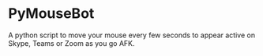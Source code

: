 # PyMouseBot
A python script to move your mouse every few seconds to appear active on Skype, Teams or Zoom as you go AFK.
